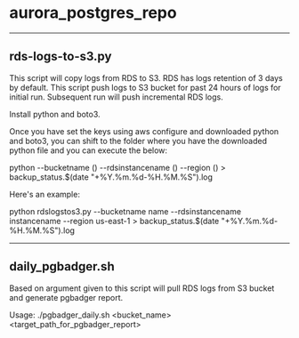 # aurora_postgres_repo

-----------------
rds-logs-to-s3.py
-----------------
This script will copy logs from RDS to S3. RDS has logs retention of 3 days by default. 
This script push logs to S3 bucket for past 24 hours of logs for initial run. Subsequent run will push incremental RDS logs.

Install python and boto3.

Once you have set the keys using aws configure and downloaded python and boto3, you can shift to the folder where you have the downloaded python file and you can execute the below:

python <python-file-name> --bucketname (<bucket-name>) --rdsinstancename (<instance-name-of-the-logs-to-be-moved>) --region (<region-name-of-the-instance>) > backup_status.$(date "+%Y.%m.%d-%H.%M.%S").log

Here's an example:

python rdslogstos3.py --bucketname name --rdsinstancename instancename --region us-east-1 > backup_status.$(date "+%Y.%m.%d-%H.%M.%S").log

-----------------
daily_pgbadger.sh
-----------------
Based on argument given to this script will pull RDS logs from S3 bucket and generate pgbadger report.

Usage: ./pgbadger_daily.sh <bucket_name> <RDS instance name> <Date of report> <target_path_for_pgbadger_report>
